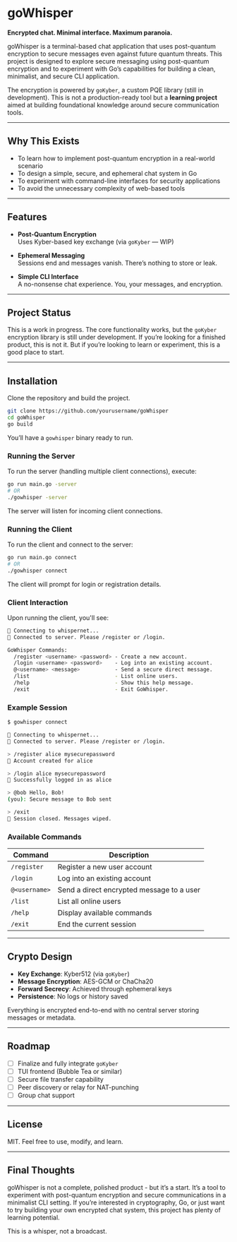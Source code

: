 # goWhisper

**Encrypted chat. Minimal interface. Maximum paranoia.**

goWhisper is a terminal-based chat application that uses post-quantum encryption to secure messages even against future quantum threats. This project is designed to explore secure messaging using post-quantum encryption and to experiment with Go’s capabilities for building a clean, minimalist, and secure CLI application.

The encryption is powered by `goKyber`, a custom PQE library (still in development). This is not a production-ready tool but a **learning project** aimed at building foundational knowledge around secure communication tools.

---

## Why This Exists

- To learn how to implement post-quantum encryption in a real-world scenario
- To design a simple, secure, and ephemeral chat system in Go
- To experiment with command-line interfaces for security applications
- To avoid the unnecessary complexity of web-based tools

---

## Features

- **Post-Quantum Encryption**  
  Uses Kyber-based key exchange (via `goKyber` — WIP)

- **Ephemeral Messaging**  
  Sessions end and messages vanish. There’s nothing to store or leak.

- **Simple CLI Interface**  
  A no-nonsense chat experience. You, your messages, and encryption.

---

## Project Status

This is a work in progress. The core functionality works, but the `goKyber` encryption library is still under development. If you’re looking for a finished product, this is not it. But if you’re looking to learn or experiment, this is a good place to start.

---

## Installation

Clone the repository and build the project.

```bash
git clone https://github.com/yourusername/goWhisper
cd goWhisper
go build
```

You’ll have a `gowhisper` binary ready to run.

### Running the Server
To run the server (handling multiple client connections), execute:
```bash
go run main.go -server
# OR
./gowhisper -server
```
The server will listen for incoming client connections.

### Running the Client
To run the client and connect to the server:
```bash
go run main.go connect
# OR
./gowhisper connect
```
The client will prompt for login or registration details.

### Client Interaction
Upon running the client, you'll see:
```bash
🔗 Connecting to whispernet...
🔗 Connected to server. Please /register or /login.

GoWhisper Commands:
  /register <username> <password> - Create a new account.
  /login <username> <password>    - Log into an existing account.
  @<username> <message>           - Send a secure direct message.
  /list                           - List online users.
  /help                           - Show this help message.
  /exit                           - Exit GoWhisper.
```

### Example Session
```bash
$ gowhisper connect

🔗 Connecting to whispernet...
🔗 Connected to server. Please /register or /login.

> /register alice mysecurepassword
🔐 Account created for alice

> /login alice mysecurepassword
🔐 Successfully logged in as alice

> @bob Hello, Bob!
(you): Secure message to Bob sent

> /exit
🦊 Session closed. Messages wiped.
```

### Available Commands

| Command            | Description                                |
|--------------------|--------------------------------------------|
| `/register`        | Register a new user account                |
| `/login`           | Log into an existing account               |
| `@<username>`      | Send a direct encrypted message to a user  |
| `/list`            | List all online users                      |
| `/help`            | Display available commands                 |
| `/exit`            | End the current session                    |

---

## Crypto Design

- **Key Exchange**: Kyber512 (via `goKyber`)
- **Message Encryption**: AES-GCM or ChaCha20
- **Forward Secrecy**: Achieved through ephemeral keys
- **Persistence**: No logs or history saved

Everything is encrypted end-to-end with no central server storing messages or metadata.

---

## Roadmap

- [ ] Finalize and fully integrate `goKyber`
- [ ] TUI frontend (Bubble Tea or similar)
- [ ] Secure file transfer capability
- [ ] Peer discovery or relay for NAT-punching
- [ ] Group chat support

---

## License

MIT. Feel free to use, modify, and learn.

---

## Final Thoughts

goWhisper is not a complete, polished product - but it’s a start. It’s a tool to experiment with post-quantum encryption and secure communications in a minimalist CLI setting. If you’re interested in cryptography, Go, or just want to try building your own encrypted chat system, this project has plenty of learning potential.

This is a whisper, not a broadcast.
